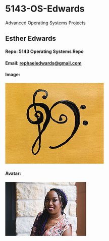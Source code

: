 # 5143-OS-Edwards
Advanced Operating Systems Projects
## Esther Edwards
#### Repo: 5143 Operating Systems Repo
#### Email: rephaeledwards@gmail.com
#### Image:
![Esther Edwards](https://github.com/bassref/5143-OS-Edwards/blob/main/Images/AvatarPainting.jpg)
#### Avatar:
![Avatar](https://github.com/bassref/5143-OS-Edwards/blob/main/Images/Esther%20headshot%20resized.jpg)
